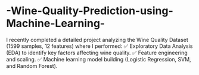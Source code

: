 # -Wine-Quality-Prediction-using-Machine-Learning-
I recently completed a detailed project analyzing the Wine Quality Dataset (1599 samples, 12 features) where I performed:   ✅ Exploratory Data Analysis (EDA) to identify key factors affecting wine quality.   ✅ Feature engineering and scaling.   ✅ Machine learning model building (Logistic Regression, SVM, and Random Forest).
